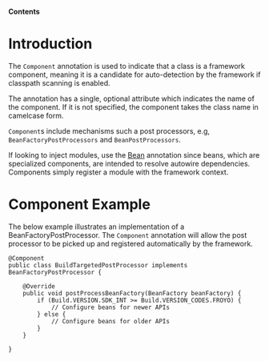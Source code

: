 **Contents**


# Introduction #

The `Component` annotation is used to indicate that a class is a framework component, meaning it is a candidate for auto-detection by the framework if classpath scanning is enabled.

The annotation has a single, optional attribute which indicates the name of the component. If it is not specified, the component takes the class name in camelcase form.

`Component`s include mechanisms such a post processors, e.g, `BeanFactoryPostProcessors` and `BeanPostProcessors`.

If looking to inject modules, use the [Bean](Bean.md) annotation since beans, which are specialized components, are intended to resolve autowire dependencies. Components simply register a module with the framework context.

# Component Example #

The below example illustrates an implementation of a BeanFactoryPostProcessor. The `Component` annotation will allow the post processor to be picked up and registered automatically by the framework.

```
@Component
public class BuildTargetedPostProcessor implements BeanFactoryPostProcessor {

    @Override
    public void postProcessBeanFactory(BeanFactory beanFactory) {
        if (Build.VERSION.SDK_INT >= Build.VERSION_CODES.FROYO) {
            // Configure beans for newer APIs
        } else {
            // Configure beans for older APIs
        }
    }

}
```